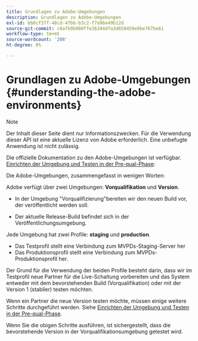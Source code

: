 ```yaml
---
title: Grundlagen zu Adobe-Umgebungen
description: Grundlagen zu Adobe-Umgebungen
exl-id: bb6cf37f-48cd-47bb-b3c2-f7a96e49b12d
source-git-commit: c6afb9b080ffe36344d7a3d658450e9be767be61
workflow-type: tm+mt
source-wordcount: '208'
ht-degree: 0%

---
```


# Grundlagen zu Adobe-Umgebungen {#understanding-the-adobe-environments}

>[!NOTE]
>
>Der Inhalt dieser Seite dient nur Informationszwecken. Für die Verwendung dieser API ist eine aktuelle Lizenz von Adobe erforderlich. Eine unbefugte Anwendung ist nicht zulässig.

Die offizielle Dokumentation zu den Adobe-Umgebungen ist verfügbar. [Einrichten der Umgebung und Testen in der Pre-qual-Phase](/help/authentication/setting-up-your-environment-and-testing-in-prequal.md):

Die Adobe-Umgebungen, zusammengefasst in wenigen Worten:

Adobe verfügt über zwei Umgebungen: **Vorqualifikation** und **Version**.

* In der Umgebung &quot;Vorqualifizierung&quot;bereiten wir den neuen Build vor, der veröffentlicht werden soll.

* Der aktuelle Release-Build befindet sich in der Veröffentlichungsumgebung.

Jede Umgebung hat zwei Profile: **staging** und **production**.

* Das Testprofil stellt eine Verbindung zum MVPDs-Staging-Server her
* Das Produktionsprofil stellt eine Verbindung zum MVPDs-Produktionsprofil her.

Der Grund für die Verwendung der beiden Profile besteht darin, dass wir im Testprofil neue Partner für die Live-Schaltung vorbereiten und das System entweder mit dem bevorstehenden Build (Vorqualifikation) oder mit der Version 1 (stabiler) testen möchten.

Wenn ein Partner die neue Version testen möchte, müssen einige weitere Schritte durchgeführt werden. Siehe [Einrichten der Umgebung und Testen in der Pre-qual-Phase](/help/authentication/setting-up-your-environment-and-testing-in-prequal.md).

Wenn Sie die obigen Schritte ausführen, ist sichergestellt, dass die bevorstehende Version in der Vorqualifikationsumgebung getestet wird.
